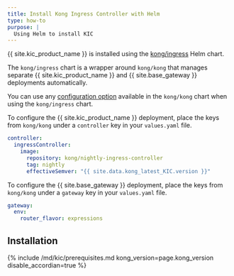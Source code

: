 ```yaml
---
title: Install Kong Ingress Controller with Helm
type: how-to
purpose: |
  Using Helm to install KIC
---
```


{{ site.kic_product_name }} is installed using the [kong/ingress](https://github.com/Kong/charts/tree/main/charts/ingress) Helm chart.

The `kong/ingress` chart is a wrapper around `kong/kong` that manages separate {{ site.kic_product_name }} and {{ site.base_gateway }} deployments automatically.

You can use any [configuration option](https://github.com/Kong/charts/blob/main/charts/kong/README.md#configuration) available in the `kong/kong` chart when using the `kong/ingress` chart.

To configure the {{ site.kic_product_name }} deployment, place the keys from `kong/kong` under a `controller` key in your `values.yaml` file.

```yaml
controller:
  ingressController:
    image:
      repository: kong/nightly-ingress-controller
      tag: nightly
      effectiveSemver: "{{ site.data.kong_latest_KIC.version }}"
```


To configure the {{ site.base_gateway }} deployment, place the keys from `kong/kong` under a `gateway` key in your `values.yaml` file.

```yaml
gateway:
  env:
    router_flavor: expressions
```

## Installation

{% include /md/kic/prerequisites.md kong_version=page.kong_version disable_accordian=true %}
